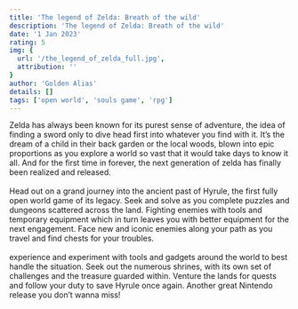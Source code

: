 ```yaml
---
title: 'The legend of Zelda: Breath of the wild'
description: 'The legend of Zelda: Breath of the wild'
date: '1 Jan 2023'
rating: 5
img: {
  url: '/the_legend_of_zelda_full.jpg',
  attribution: ''
}
author: 'Golden Alias'
details: []
tags: ['open world', 'souls game', 'rpg']
---
```


Zelda has always been known for its purest sense of adventure, the idea of finding a sword only to dive head first into whatever you
find with it. It’s the dream of a child in their back garden or the local woods, blown into epic proportions as you explore a world
so vast that it would take days to know it all. And for the first time in forever, the next generation of zelda has finally been realized and released.
\
\
Head out on a grand journey into the ancient past of Hyrule, the first fully open world game of its legacy. Seek and solve as you complete
puzzles and dungeons scattered across the land. Fighting enemies with tools and temporary equipment which in turn leaves you with better
equipment for the next engagement. Face new and iconic enemies along your path as you travel and find chests for your troubles.
\
\
experience and experiment with tools and gadgets around the world to best handle the situation. Seek out the numerous shrines, with its
own set of challenges and the treasure guarded within. Venture the lands for quests and follow your duty to save Hyrule once again.
Another great Nintendo release you don’t wanna miss!
